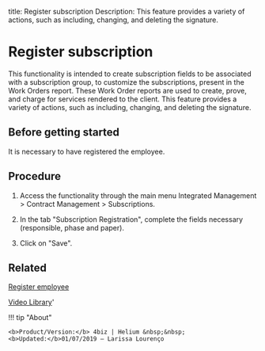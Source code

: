 title: Register subscription
Description: This feature provides a variety of actions, such as including, changing, and deleting the signature.
# Register subscription

This functionality is intended to create subscription fields to be associated with a subscription group, to customize the subscriptions, present in the Work Orders report. These Work Order reports are used to create, prove, and charge for services rendered to the client. This feature provides a variety of actions, such as including, changing, and deleting the signature.

Before getting started
--------------------------

It is necessary to have registered the employee.

Procedure
-------------

1.  Access the functionality through the main menu Integrated Management > Contract Management > Subscriptions.

2.  In the tab "Subscription Registration", complete the fields necessary (responsible, phase and paper).

3.  Click on "Save".

Related
-----------

[Register employee](/en-us/4biz-helium/initial-settings/access-settings/user/register-employee.html)

<i class='fa fa-youtube-play  fa-2x' style='color:#97ce17;vertical-align: middle;'> </i> [Video Library](https://www.youtube.com/playlist?list=PLB5qK2uzf2ROEeoHh3EbsZJxjr9hJSLIV)'

!!! tip "About"

    <b>Product/Version:</b> 4biz | Helium &nbsp;&nbsp;
    <b>Updated:</b>01/07/2019 – Larissa Lourenço
